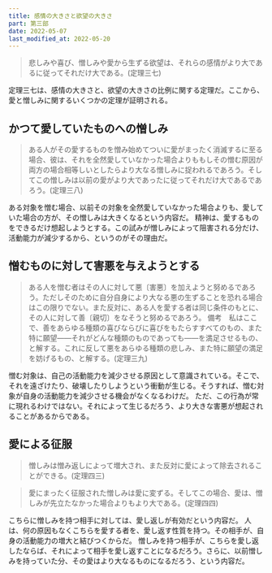 ```yaml
---
title: 感情の大きさと欲望の大きさ
part: 第三部
date: 2022-05-07
last_modified_at: 2022-05-20
---
```

>悲しみや喜び、憎しみや愛から生ずる欲望は、それらの感情がより大であるに従ってそれだけ大である。(定理三七)

定理三七は、感情の大きさと、欲望の大きさの比例に関する定理だ。ここから、愛と憎しみに関するいくつかの定理が証明される。

## かつて愛していたものへの憎しみ

>ある人がその愛するものを憎み始めてついに愛がまったく消滅するに至る場合、彼は、それを全然愛していなかった場合よりももしその憎む原因が両方の場合相等しいとしたらより大なる憎しみに捉われるであろう。そしてこの憎しみは以前の愛がより大であったに従ってそれだけ大であるであろう。(定理三八)

ある対象を憎む場合、以前その対象を全然愛していなかった場合よりも、愛していた場合の方が、その憎しみは大きくなるという内容だ。
精神は、愛するものをできるだけ想起しようとする。この試みが憎しみによって阻害される分だけ、活動能力が減少するから、というのがその理由だ。

## 憎むものに対して害悪を与えようとする

>ある人を憎む者はその人に対して悪〔害悪〕を加えようと努めるであろう。ただしそのために自分自身により大なる悪の生ずることを恐れる場合はこの限りでない。また反対に、ある人を愛する者は同じ条件のもとに、その人に対して善〔親切〕をなそうと努めるであろう。
>備考　私はここで、善をあらゆる種類の喜びならびに喜びをもたらすすべてのもの、また特に願望――それがどんな種類のものであっても――を満足させるもの、と解する。これに反して悪をあらゆる種類の悲しみ、また特に願望の満足を妨げるもの、と解する。(定理三九)

憎む対象は、自己の活動能力を減少させる原因として意識されている。そこで、それを遠ざけたり、破壊したりしようという衝動が生じる。そうすれば、憎む対象が自身の活動能力を減少させる機会がなくなるわけだ。
ただ、この行為が常に現れるわけではない。それによって生じるだろう、より大きな害悪が想起されることがあるからである。

## 愛による征服

>憎しみは憎み返しによって増大され、また反対に愛によって除去されることができる。(定理四三)

>愛にまったく征服された憎しみは愛に変ずる。そしてこの場合、愛は、憎しみが先立たなかった場合よりもより大である。(定理四四)

こちらに憎しみを持つ相手に対しては、愛し返しが有効だという内容だ。
人は、何の原因もなくこちらを愛する者を、愛し返す性質を持つ。その相手が、自身の活動能力の増大と結びつくからだ。
憎しみを持つ相手が、こちらを愛し返したならば、それによって相手を愛し返すことになるだろう。さらに、以前憎しみを持っていた分、その愛はより大なるものになるだろう、という内容だ。
